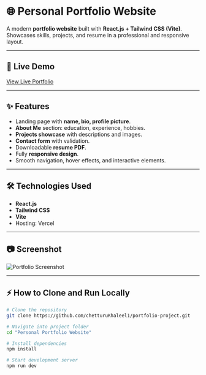 # 🌐 Personal Portfolio Website

A modern **portfolio website** built with **React.js + Tailwind CSS (Vite)**.  
Showcases skills, projects, and resume in a professional and responsive layout.  

---

## 🚀 Live Demo
[View Live Portfolio](https://portfolio-project-alpha-rose.vercel.app/)

---

## ✨ Features
- Landing page with **name, bio, profile picture**.  
- **About Me** section: education, experience, hobbies.  
- **Projects showcase** with descriptions and images.  
- **Contact form** with validation.  
- Downloadable **resume PDF**.  
- Fully **responsive design**.  
- Smooth navigation, hover effects, and interactive elements.  

---

## 🛠️ Technologies Used
- **React.js**  
- **Tailwind CSS**  
- **Vite**  
- Hosting: Vercel  

---

## 📷 Screenshot
![Portfolio Screenshot](vite-project/src/assets/protofiliofinalscreen.png)

---

## ⚡ How to Clone and Run Locally
```bash
# Clone the repository
git clone https://github.com/chetturuKhaleel1/portfolio-project.git

# Navigate into project folder
cd "Personal Portfolio Website"

# Install dependencies
npm install

# Start development server
npm run dev

